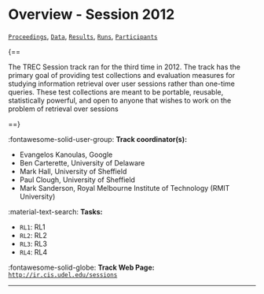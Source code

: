 # Overview - Session 2012

[`Proceedings`](./proceedings.md), [`Data`](./data.md), [`Results`](./results.md), [`Runs`](./runs.md), [`Participants`](./participants.md)

{==

The TREC Session track ran for the third time in 2012. The track has the primary goal of providing test collections and evaluation measures for studying information retrieval over user sessions rather than one-time queries. These test collections are meant to be portable, reusable, statistically powerful, and open to anyone that wishes to work on the problem of retrieval over sessions

==}

:fontawesome-solid-user-group: **Track coordinator(s):**

- Evangelos Kanoulas, Google 
- Ben Carterette, University of Delaware 
- Mark Hall, University of Sheffield 
- Paul Clough, University of Sheffield 
- Mark Sanderson, Royal Melbourne Institute of Technology (RMIT University) 

:material-text-search: **Tasks:**

- `RL1`: RL1 
- `RL2`: RL2 
- `RL3`: RL3 
- `RL4`: RL4 

:fontawesome-solid-globe: **Track Web Page:** [`http://ir.cis.udel.edu/sessions`](http://ir.cis.udel.edu/sessions) 

---

